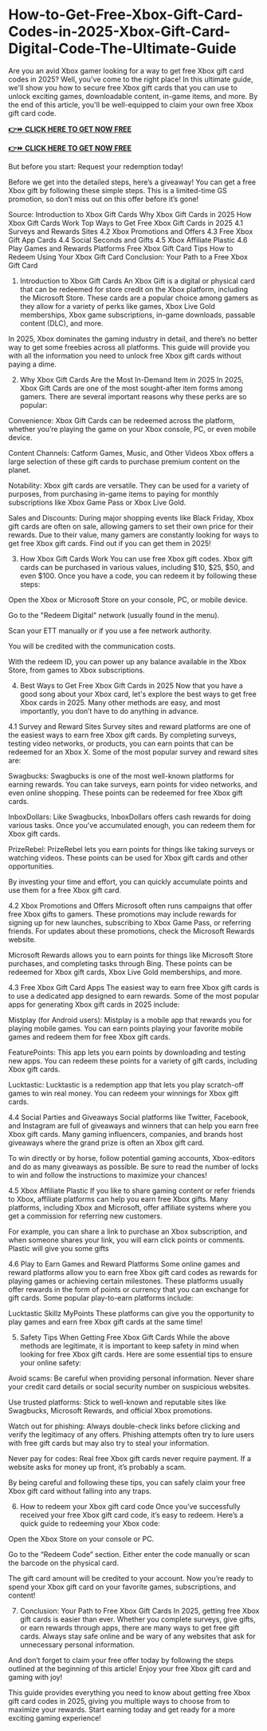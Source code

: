 # How-to-Get-Free-Xbox-Gift-Card-Codes-in-2025-Xbox-Gift-Card-Digital-Code-The-Ultimate-Guide
Are you an avid Xbox gamer looking for a way to get free Xbox gift card codes in 2025? Well, you've come to the right place! In this ultimate guide, we'll show you how to secure free Xbox gift cards that you can use to unlock exciting games, downloadable content, in-game items, and more. By the end of this article, you'll be well-equipped to claim your own free Xbox gift card code.


**[👉⏩ CLICK HERE TO GET NOW FREE](https://firstgiftzone.com/xbox-gift-card-codes)**

**[👉⏩ CLICK HERE TO GET NOW FREE](https://firstgiftzone.com/xbox-gift-card-codes)**


But before you start: Request your redemption today!

Before we get into the detailed steps, here’s a giveaway! You can get a free Xbox gift by following these simple steps. This is a limited-time GS promotion, so don’t miss out on this offer before it’s gone!

Source:
Introduction to Xbox Gift Cards
Why Xbox Gift Cards in 2025
How Xbox Gift Cards Work
Top Ways to Get Free Xbox Gift Cards in 2025
4.1 Surveys and Rewards Sites
4.2 Xbox Promotions and Offers
4.3 Free Xbox Gift App Cards
4.4 Social Seconds and Gifts
4.5 Xbox Affiliate Plastic
4.6 Play Games and Rewards Platforms
Free Xbox Gift Card Tips
How to Redeem Using Your Xbox Gift Card
Conclusion: Your Path to a Free Xbox Gift Card
1. Introduction to Xbox Gift Cards
An Xbox Gift is a digital or physical card that can be redeemed for store credit on the Xbox platform, including the Microsoft Store. These cards are a popular choice among gamers as they allow for a variety of perks like games, Xbox Live Gold memberships, Xbox game subscriptions, in-game downloads, passable content (DLC), and more.

In 2025, Xbox dominates the gaming industry in detail, and there’s no better way to get some freebies across all platforms. This guide will provide you with all the information you need to unlock free Xbox gift cards without paying a dime.

2. Why Xbox Gift Cards Are the Most In-Demand Item in 2025
In 2025, Xbox Gift Cards are one of the most sought-after item forms among gamers. There are several important reasons why these perks are so popular:

Convenience: Xbox Gift Cards can be redeemed across the platform, whether you’re playing the game on your Xbox console, PC, or even mobile device.

Content Channels: Catform Games, Music, and Other Videos Xbox offers a large selection of these gift cards to purchase premium content on the planet.

Notability: Xbox gift cards are versatile. They can be used for a variety of purposes, from purchasing in-game items to paying for monthly subscriptions like Xbox Game Pass or Xbox Live Gold.

Sales and Discounts: During major shopping events like Black Friday, Xbox gift cards are often on sale, allowing gamers to set their own price for their rewards.
Due to their value, many gamers are constantly looking for ways to get free Xbox gift cards. Find out if you can get them in 2025!


3. How Xbox Gift Cards Work
You can use free Xbox gift codes. Xbox gift cards can be purchased in various values, including $10, $25, $50, and even $100. Once you have a code, you can redeem it by following these steps:

Open the Xbox or Microsoft Store on your console, PC, or mobile device.

Go to the "Redeem Digital" network (usually found in the menu).

Scan your ETT manually or if you use a fee network authority.

You will be credited with the communication costs.

With the redeem ID, you can power up any balance available in the Xbox Store, from games to Xbox subscriptions.

4. Best Ways to Get Free Xbox Gift Cards in 2025
Now that you have a good song about your Xbox card, let's explore the best ways to get free Xbox cards in 2025. Many other methods are easy, and most importantly, you don’t have to do anything in advance.

4.1 Survey and Reward Sites
Survey sites and reward platforms are one of the easiest ways to earn free Xbox gift cards. By completing surveys, testing video networks, or products, you can earn points that can be redeemed for an Xbox X. Some of the most popular survey and reward sites are:

Swagbucks: Swagbucks is one of the most well-known platforms for earning rewards. You can take surveys, earn points for video networks, and even online shopping. These points can be redeemed for free Xbox gift cards.

InboxDollars: Like Swagbucks, InboxDollars offers cash rewards for doing various tasks. Once you’ve accumulated enough, you can redeem them for Xbox gift cards.

PrizeRebel: PrizeRebel lets you earn points for things like taking surveys or watching videos. These points can be used for Xbox gift cards and other opportunities.

By investing your time and effort, you can quickly accumulate points and use them for a free Xbox gift card.

4.2 Xbox Promotions and Offers
Microsoft often runs campaigns that offer free Xbox gifts to gamers. These promotions may include rewards for signing up for new launches, subscribing to Xbox Game Pass, or referring friends. For updates about these promotions, check the Microsoft Rewards website.

Microsoft Rewards allows you to earn points for things like Microsoft Store purchases, and completing tasks through Bing. These points can be redeemed for Xbox gift cards, Xbox Live Gold memberships, and more.

4.3 Free Xbox Gift Card Apps
The easiest way to earn free Xbox gift cards is to use a dedicated app designed to earn rewards. Some of the most popular apps for generating Xbox gift cards in 2025 include:

Mistplay (for Android users): Mistplay is a mobile app that rewards you for playing mobile games. You can earn points playing your favorite mobile games and redeem them for free Xbox gift cards.

FeaturePoints: This app lets you earn points by downloading and testing new apps. You can redeem these points for a variety of gift cards, including Xbox gift cards.

Lucktastic: Lucktastic is a redemption app that lets you play scratch-off games to win real money. You can redeem your winnings for Xbox gift cards.

4.4 Social Parties and Giveaways
Social platforms like Twitter, Facebook, and Instagram are full of giveaways and winners that can help you earn free Xbox gift cards. Many gaming influencers, companies, and brands host giveaways where the grand prize is often an Xbox gift card.

To win directly or by horse, follow potential gaming accounts, Xbox-editors and do as many giveaways as possible. Be sure to read the number of locks to win and follow the instructions to maximize your chances!

4.5 Xbox Affiliate Plastic
If you like to share gaming content or refer friends to Xbox, affiliate platforms can help you earn free Xbox gifts. Many platforms, including Xbox and Microsoft, offer affiliate systems where you get a commission for referring new customers.

For example, you can share a link to purchase an Xbox subscription, and when someone shares your link, you will earn click points or comments. Plastic will give you some gifts

4.6 Play to Earn Games and Reward Platforms
Some online games and reward platforms allow you to earn free Xbox gift card codes as rewards for playing games or achieving certain milestones. These platforms usually offer rewards in the form of points or currency that you can exchange for gift cards. Some popular play-to-earn platforms include:

Lucktastic
Skillz
MyPoints
These platforms can give you the opportunity to play games and earn free Xbox gift cards at the same time!

5. Safety Tips When Getting Free Xbox Gift Cards
While the above methods are legitimate, it is important to keep safety in mind when looking for free Xbox gift cards. Here are some essential tips to ensure your online safety:

Avoid scams: Be careful when providing personal information. Never share your credit card details or social security number on suspicious websites.

Use trusted platforms: Stick to well-known and reputable sites like Swagbucks, Microsoft Rewards, and official Xbox promotions.

Watch out for phishing: Always double-check links before clicking and verify the legitimacy of any offers. Phishing attempts often try to lure users with free gift cards but may also try to steal your information.

Never pay for codes: Real free Xbox gift cards never require payment. If a website asks for money up front, it’s probably a scam.

By being careful and following these tips, you can safely claim your free Xbox gift card without falling into any traps.

6. How to redeem your Xbox gift card code
Once you’ve successfully received your free Xbox gift card code, it’s easy to redeem. Here’s a quick guide to redeeming your Xbox code:

Open the Xbox Store on your console or PC.

Go to the “Redeem Code” section.
Either enter the code manually or scan the barcode on the physical card.

The gift card amount will be credited to your account.
Now you’re ready to spend your Xbox gift card on your favorite games, subscriptions, and content!

7. Conclusion: Your Path to Free Xbox Gift Cards
In 2025, getting free Xbox gift cards is easier than ever. Whether you complete surveys, give gifts, or earn rewards through apps, there are many ways to get free gift cards. Always stay safe online and be wary of any websites that ask for unnecessary personal information.

And don’t forget to claim your free offer today by following the steps outlined at the beginning of this article! Enjoy your free Xbox gift card and gaming with joy!

This guide provides everything you need to know about getting free Xbox gift card codes in 2025, giving you multiple ways to choose from to maximize your rewards. Start earning today and get ready for a more exciting gaming experience!
